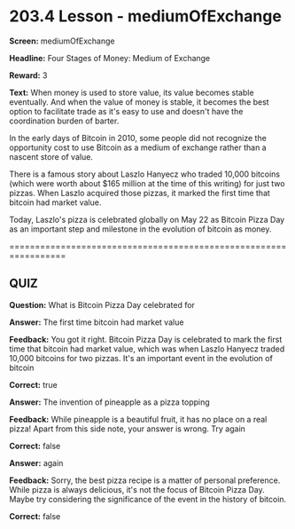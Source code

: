 # 203.4 Lesson - mediumOfExchange

**Screen:** mediumOfExchange

**Headline:** Four Stages of Money: Medium of Exchange

**Reward:** 3

**Text:** When money is used to store value, its value becomes stable eventually. And when the value of money is stable, it becomes the best option to facilitate trade as it&#x27;s easy to use and doesn&#x27;t have the coordination burden of barter.

In the early days of Bitcoin in 2010, some people did not recognize the opportunity cost to use Bitcoin as a medium of exchange rather than a nascent store of value.

There is a famous story about Laszlo Hanyecz who traded 10,000 bitcoins (which were worth about $165 million at the time of this writing) for just two pizzas. When Laszlo acquired those pizzas, it marked the first time that bitcoin had market value.

Today, Laszlo&#x27;s pizza is celebrated globally on May 22 as Bitcoin Pizza Day as an important step and milestone in the evolution of bitcoin as money.


=================================================================

## QUIZ

**Question:** What is Bitcoin Pizza Day celebrated for


**Answer:** The first time bitcoin had market value

**Feedback:** You got it right. Bitcoin Pizza Day is celebrated to mark the first time that bitcoin had market value, which was when Laszlo Hanyecz traded 10,000 bitcoins for two pizzas. It&#x27;s an important event in the evolution of bitcoin

**Correct:** true

**Answer:** The invention of pineapple as a pizza topping

**Feedback:** While pineapple is a beautiful fruit, it has no place on a real pizza! Apart from this side note, your answer is wrong. Try again

**Correct:** false

**Answer:** again

**Feedback:** Sorry, the best pizza recipe is a matter of personal preference. While pizza is always delicious, it&#x27;s not the focus of Bitcoin Pizza Day. Maybe try considering the significance of the event in the history of bitcoin.

**Correct:** false


<figure><img src="../.gitbook/assets/203-04.png" alt=""><figcaption></figcaption></figure>

